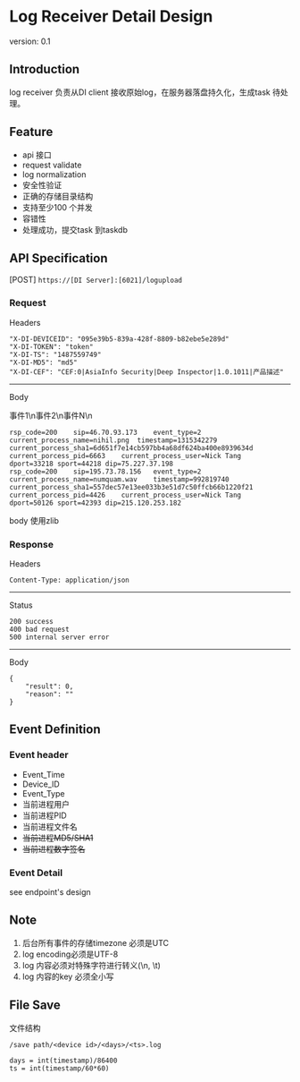 # Log Receiver Detail Design
version: 0.1

## Introduction
log receiver 负责从DI client 接收原始log，在服务器落盘持久化，生成task 待处理。

## Feature

- api 接口
- request validate
- log normalization
- 安全性验证
- 正确的存储目录结构
- 支持至少100 个并发
- 容错性
- 处理成功，提交task 到taskdb

## API Specification
[POST] `https://[DI Server]:[6021]/logupload`

### Request
Headers

```
"X-DI-DEVICEID": "095e39b5-839a-428f-8809-b82ebe5e289d"
"X-DI-TOKEN": "token"
"X-DI-TS": "1487559749"
"X-DI-MD5": "md5"
"X-DI-CEF": "CEF:0|AsiaInfo Security|Deep Inspector|1.0.1011|产品描述"
```

----
Body

事件1\n事件2\n事件N\n

```
rsp_code=200    sip=46.70.93.173    event_type=2    current_process_name=nihil.png  timestamp=1315342279    current_porcess_sha1=6d651f7e14cb597bb4a68df624ba400e8939634d   current_porcess_pid=6663    current_process_user=Nick Tang  dport=33218 sport=44218 dip=75.227.37.198
rsp_code=200    sip=195.73.78.156   event_type=2    current_process_name=numquam.wav    timestamp=992819740 current_porcess_sha1=557dec57e13ee033b3e51d7c50ffcb66b1220f21   current_porcess_pid=4426    current_process_user=Nick Tang  dport=50126 sport=42393 dip=215.120.253.182
```

body 使用zlib 

### Response
Headers
```
Content-Type: application/json
```
----
Status
```
200 success
400 bad request
500 internal server error 
```
----
Body
```
{
    "result": 0,
    "reason": ""
}
```

## Event Definition
### Event header

- Event_Time
- Device_ID
- Event_Type
- 当前进程用户
- 当前进程PID
- 当前进程文件名
- ~~当前进程MD5/SHA1~~
- ~~当前进程数字签名~~

### Event Detail
see endpoint's design

## Note
1. 后台所有事件的存储timezone 必须是UTC
1. log encoding必须是UTF-8
1. log 内容必须对特殊字符进行转义(\n, \t)
1. log 内容的key 必须全小写

## File Save
文件结构
```
/save path/<device id>/<days>/<ts>.log

days = int(timestamp)/86400
ts = int(timestamp/60*60)
```

